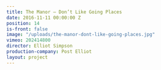 ```yaml
---
title: The Manor — Don’t Like Going Places
date: 2016-11-11 00:00:00 Z
position: 14
is-front: false
image: "/uploads/the-manor-dont-like-going-places.jpg"
vimeo: 202414800
director: Elliot Simpson
production-company: Post Elliot
layout: project
---
```


